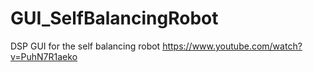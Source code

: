 # GUI_SelfBalancingRobot
DSP GUI for the self balancing robot
https://www.youtube.com/watch?v=PuhN7R1aeko
